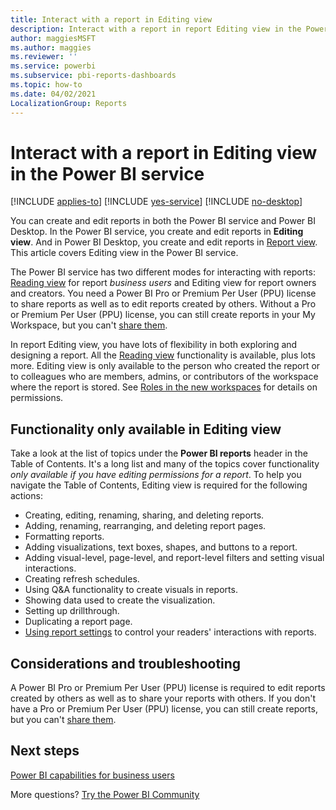 ```yaml
---
title: Interact with a report in Editing view
description: Interact with a report in report Editing view in the Power BI service
author: maggiesMSFT
ms.author: maggies
ms.reviewer: ''
ms.service: powerbi
ms.subservice: pbi-reports-dashboards
ms.topic: how-to
ms.date: 04/02/2021
LocalizationGroup: Reports
---
```

# Interact with a report in Editing view in the Power BI service

[!INCLUDE [applies-to](../includes/applies-to.md)] [!INCLUDE [yes-service](../includes/yes-service.md)] [!INCLUDE [no-desktop](../includes/no-desktop.md)]

You can create and edit reports in both the Power BI service and Power BI Desktop. In the Power BI service, you create and edit reports in **Editing view**. And in Power BI Desktop, you create and edit reports in [Report view](desktop-report-view.md). This article covers Editing view in the Power BI service. 

The Power BI service has two different modes for interacting with reports: [Reading view](../consumer/end-user-reading-view.md) for report *business users* and Editing view for report owners and creators.  You need a Power BI Pro or Premium Per User (PPU) license to share reports as well as to edit reports created by others. Without a Pro or Premium Per User (PPU) license, you can still create reports in your My Workspace, but you can't [share them](../collaborate-share/service-share-reports.md).

In report Editing view, you have lots of flexibility in both exploring and designing a report. All the [Reading view](../consumer/end-user-reading-view.md) functionality is available, plus lots more. Editing view is only available to the person who created the report or to colleagues who are members, admins, or contributors of the workspace where the report is stored. See [Roles in the new workspaces](../collaborate-share/service-new-workspaces.md#roles-in-the-new-workspaces) for details on permissions.

## Functionality only available in Editing view
Take a look at the list of topics under the **Power BI reports** header in the Table of Contents. It's a long list and many of the topics cover functionality *only available if you have editing permissions for a report*.  To help you navigate the Table of Contents, Editing view is required for the following actions:

* Creating, editing, renaming, sharing, and deleting reports.
* Adding, renaming, rearranging, and deleting report pages.
* Formatting reports.
* Adding visualizations, text boxes, shapes, and buttons to a report.
* Adding visual-level, page-level, and report-level filters and setting visual interactions.
* Creating refresh schedules.
* Using Q&A functionality to create visuals in reports.
* Showing data used to create the visualization. 
* Setting up drillthrough.
* Duplicating a report page.
* [Using report settings](power-bi-report-settings.md) to control your readers' interactions with reports.

## Considerations and troubleshooting
A Power BI Pro or Premium Per User (PPU) license is required to edit reports created by others as well as to share your reports with others.  If you don't have a Pro or Premium Per User (PPU) license, you can still create reports, but you can't [share them](../collaborate-share/service-share-reports.md).


## Next steps

[Power BI capabilities for business users](../consumer/end-user-reading-view.md)

More questions? [Try the Power BI Community](https://community.powerbi.com/)
